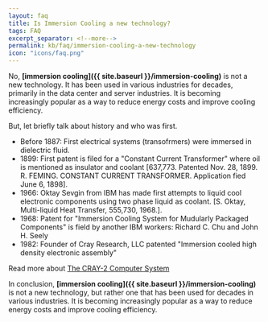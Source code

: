 ```yaml
---
layout: faq
title: Is Immersion Cooling a new technology?
tags: FAQ
excerpt_separator: <!--more-->
permalink: kb/faq/immersion-cooling-a-new-technology
icon: "icons/faq.png"
---
```

No, **[immersion cooling]({{ site.baseurl }}/immersion-cooling)** is not a new technology. It has been used in various industries for decades, primarily in the data center and server industries. It is becoming increasingly popular as a way to reduce energy costs and improve cooling efficiency.

<!--more-->

But, let briefly talk about history and who was first.

* Before 1887: First electrical systems (transofrmers) were immersed in dielectric fluid.
* 1899: First patent is filed for a "Constant Current Transformer" where oil is mentioned as insulator and coolant [637,773. Patented Nov. 28, 1899. R. FEMING. CONSTANT CURRENT TRANSFORMER. Application fied June 6, 1898].
* 1966: Oktay Sevgin from IBM has made first attempts to liquid cool electronic components using two phase liquid as coolant. [S. Oktay, Multi-liquid Heat Transfer, 555,730, 1968.].
* 1968: Patent for "Immersion Cooling System for Mudularly Packaged Components" is field by another IBM workers: Richard C. Chu and John H. Seely
* 1982: Founder of Cray Research, LLC patented "Immersion cooled high density electronic assembly"

Read more about [The CRAY-2 Computer System](http://s3data.computerhistory.org/brochures/cray.cray2.1985.102646185.pdf)

In conclusion, **[immersion cooling]({{ site.baseurl }}/immersion-cooling)** is not a new technology, but rather one that has been used for decades in various industries. It is becoming increasingly popular as a way to reduce energy costs and improve cooling efficiency.

